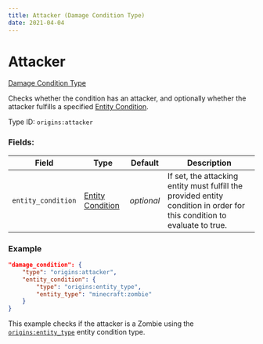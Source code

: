 ```yaml
---
title: Attacker (Damage Condition Type)
date: 2021-04-04
---
```


# Attacker

[Damage Condition Type](../damage_condition_types.md)

Checks whether the condition has an attacker, and optionally whether the attacker fulfills a specified [Entity Condition](../entity_conditions.md).

Type ID: `origins:attacker`

### Fields:

Field  | Type | Default | Description
-------|------|---------|-------------
`entity_condition` | [Entity Condition](../entity_conditions.md) | _optional_ | If set, the attacking entity must fulfill the provided entity condition in order for this condition to evaluate to true.

### Example
```json
"damage_condition": {
    "type": "origins:attacker",
    "entity_condition": {
        "type": "origins:entity_type",
        "entity_type": "minecraft:zombie"
    }
}
```
This example checks if the attacker is a Zombie using the [`origins:entity_type`](../entity_conditions/entity_type.md) entity condition type.